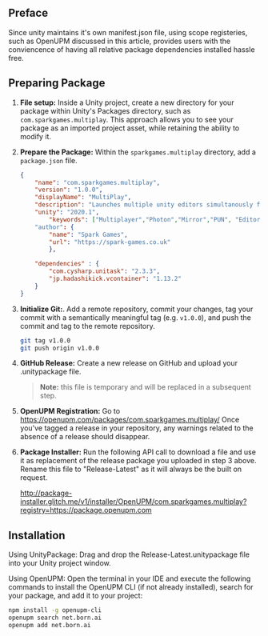 ## Preface
Since unity maintains it's own manifest.json file, using scope registeries, such as OpenUPM discussed in this article, provides users with the conviencence of having all relative package dependencies installed hassle free.
## Preparing Package
1. **File setup:** Inside a Unity project, create a new directory for your package within Unity's Packages directory, such as `com.sparkgames.multiplay`. This approach allows you to see your package as an imported project asset, while retaining the ability to modify it.

2. **Prepare the Package:** Within the `sparkgames.multiplay` directory, add a `package.json` file.
    ```json
    {
        "name": "com.sparkgames.multiplay",
        "version": "1.0.0",
        "displayName": "MultiPlay",
        "description": "Launches multiple unity editors simultanously for multiplayer testing.",
        "unity": "2020.1",
        	"keywords": ["Multiplayer","Photon","Mirror","PUN", "Editor","Multiple"]
        "author": {
            "name": "Spark Games",
            "url": "https://spark-games.co.uk"
            },

        "dependencies" : {
            "com.cysharp.unitask": "2.3.3",
            "jp.hadashikick.vcontainer": "1.13.2"
        }
    }
    ```

3. **Initialize Git:**. Add a remote repository, commit your changes, tag your commit with a semantically meaningful tag (e.g. `v1.0.0`), and push the commit and tag to the remote repository.
   ```bash
   git tag v1.0.0
   git push origin v1.0.0
   ```
3. **GitHub Release:** Create a new release on GitHub and upload your .unitypackage file. 
    > **Note:** this file is temporary and will be replaced in a subsequent step.


4. **OpenUPM Registration:** Go to https://openupm.com/packages/com.sparkgames.multiplay/ Once you've tagged a release in your repository, any warnings related to the absence of a release should disappear.

5. **Package Installer:** Run the following API call to download a file and use it as replacement of the release package you uploaded in step 3 above. Rename this file to "Release-Latest" as it will always be the built on request.

    http://package-installer.glitch.me/v1/installer/OpenUPM/com.sparkgames.multiplay?registry=https://package.openupm.com

## Installation

Using UnityPackage: Drag and drop the Release-Latest.unitypackage file into your Unity project window.

Using OpenUPM: Open the terminal in your IDE and execute the following commands to install the OpenUPM CLI (if not already installed), search for your package, and add it to your project:
``` bash
npm install -g openupm-cli
openupm search net.born.ai
openupm add net.born.ai
```